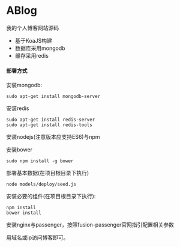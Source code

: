 # ABlog

我的个人博客网站源码

* 基于KoaJS构建
* 数据库采用mongodb
* 缓存采用redis

#### 部署方式

安装mongodb:
```plain
sudo apt-get install mongodb-server
```

安装redis
```plain
sudo apt-get install redis-server
sudo apt-get install redis-tools
```
安装nodejs(注意版本应支持ES6)与npm

安装bower
```plain
sudo npm install -g bower
```
部署基本数据(在项目根目录下执行)
```plain
node models/deploy/seed.js
```

安装必要的组件(在项目根目录下执行):
```plain
npm install
bower install
```

安装nginx与passenger，按照fusion-passenger官网指引配置相关参数

用域名或ip访问博客即可。